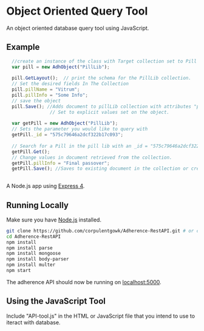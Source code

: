 # Object Oriented Query Tool
An object oriented database query tool using JavaScript. 
## Example

```JavaScript
  //create an instance of the class with Target collection set to Pill lib
  var pill = new AdhObject("PillLib");
 
  pill.GetLayout();  // print the schema for the PillLib collection.
  // Set the desired fields In The Collection
  pill.pillName = "Vitrum";
  pill.pillInfo = "Some Info";
  // save the object
  pill.Save(); //Adds document to pillLib collection with attributes "pillName" and "pillInfo". 
                // Set to explicit values set on the object.
               
  var getPill = new AdhObject("PillLib");
  // Sets the parameter you would like to query with
  getPill._id = "575c79646a2dcf322b17c093";
  
  // Search for a Pill in the pill lib with an _id = "575c79646a2dcf322b17c093"
  getPill.Get();
  // Change values in document retrieved from the collection. 
  getPill.pillInfo = "Final passover";
  getPill.Save(); //Saves to existing document in the collection or creates a new one. 
  
```

A Node.js app using [Express 4](http://expressjs.com/).
## Running Locally

Make sure you have [Node.js](http://nodejs.org/) installed.

```sh
git clone https://github.com/corpulentgowk/Adherence-RestAPI.git # or clone your own fork
cd Adherence-RestAPI
npm install
npm install parse
npm install mongoose
npm install body-parser
npm install multer
npm start
```

The adherence API should now be running on [localhost:5000](http://localhost:5000/).

## Using the JavaScript Tool

Include "API-tool.js" in the HTML or JavaScript file that you intend to use to iteract with database. 
